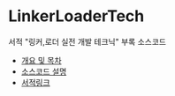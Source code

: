 # LinkerLoaderTech
서적 "링커,로더 실전 개발 테크닉" 부록 소스코드

* [개요 및 목차](https://wikidocs.net/180746#_3)   
* [소스코드 설명](docs.md)
* [서적링크](http://kozos.jp/books/linker_book.html)   



